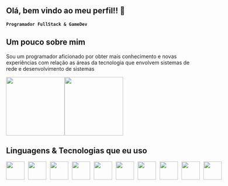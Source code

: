 ## Olá, bem vindo ao meu perfil!! 👋

**` Programador FullStack & GameDev `**

## Um pouco sobre mim
Sou um programador aficionado por obter mais conhecimento e novas experiências com relação as áreas da tecnologia que envolvem sistemas de rede e desenvolvimento de sistemas

<div style="display: flex;">
    <img height="160" src="https://github-readme-stats.vercel.app/api?username=cristofymeiru&show_icons=true&theme=midnight-purple" >
    <img height="160" src="https://github-readme-stats.vercel.app/api/top-langs/?username=cristofymeiru&layout=compact&theme=midnight-purple" >
</div>

## Linguagens & Tecnologias que eu uso

<div style="display: flex; gap: 10px;">
    <img src="https://cdn-icons-png.flaticon.com/128/1051/1051277.png" width="50" height="50" >
    <img src="https://cdn-icons-png.flaticon.com/512/11516/11516361.png" width="50" height="50" >
    <img src="https://cdn-icons-png.flaticon.com/512/5968/5968292.png" width="50" height="50" >
    <img src="https://cdn-icons-png.flaticon.com/512/5968/5968381.png" width="50" height="50" >
    <img src="https://github.com/yoyogames.png" width="50" height="50" >
    <img src="https://cdn-icons-png.flaticon.com/512/753/753244.png"  width="50" height="50" >
    <img src="https://github.com/nextjs.png"  width="50" height="50" >
    <img src="https://cdn-icons-png.flaticon.com/512/5968/5968350.png"  width="50" height="50" >
    <img src="https://github.com/mongodb.png"  width="50" height="50" >
    <img src="https://github.com/mysql.png"  width="50" height="50" >
</div>

